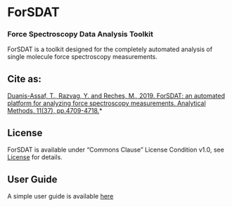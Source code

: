 # ForSDAT
### Force Spectroscopy Data Analysis Toolkit

ForSDAT is a toolkit designed for the completely automated analysis of single molecule force spectroscopy measurements.

## Cite as:
[Duanis-Assaf, T., Razvag, Y. and Reches, M., 2019. ForSDAT: an automated platform for analyzing force spectroscopy measurements. Analytical Methods, 11(37), pp.4709-4718.](https://pubs.rsc.org/en/content/articlehtml/2019/ay/c9ay01150a)*

## License
ForSDAT is available under “Commons Clause” License Condition v1.0, see [License](https://github.com/TaDuAs/ForSDAT/blob/master/License.md) for details.

## User Guide
A simple user guide is available [here](https://github.com/TaDuAs/ForSDAT/blob/master/UserGuide.md)

